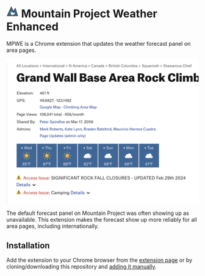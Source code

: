 # ![icon](media/icon-32.png) Mountain Project Weather Enhanced

MPWE is a Chrome extension that updates the weather forecast panel on area pages.

![screenshot](media/screenshot.jpg)

The default forecast panel on Mountain Project was often showing up as unavailable. This extension makes the forecast show up more reliably for all area pages, including internationally.

## Installation

Add the extension to your Chrome browser from the [extension page](TODO) or by cloning/downloading this repository and [adding it manually](https://developer.chrome.com/docs/extensions/get-started/tutorial/hello-world#load-unpacked).
